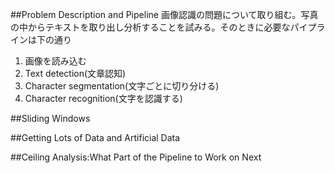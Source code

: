 ##Problem Description and Pipeline
画像認識の問題について取り組む。写真の中からテキストを取り出し分析することを試みる。そのときに必要なパイプラインは下の通り

1. 画像を読み込む
2. Text detection(文章認知)
3. Character segmentation(文字ごとに切り分ける)
4. Character recognition(文字を認識する)

##Sliding Windows



##Getting Lots of Data and Artificial Data


##Ceiling Analysis:What Part of the Pipeline to Work on Next

